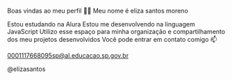 Boas vindas ao meu perfil 💙💙
Meu nome é eliza santos moreno

Estou estudando na Alura
Estou me desenvolvendo na linguagem JavaScript
Utilizo esse espaço para minha organização e compartilhamento dos meu projetos desenvolvidos
Você pode entrar em contato comigo 📫

0001117668095sp@al.educacao.sp.gov.br

@elizasantos
